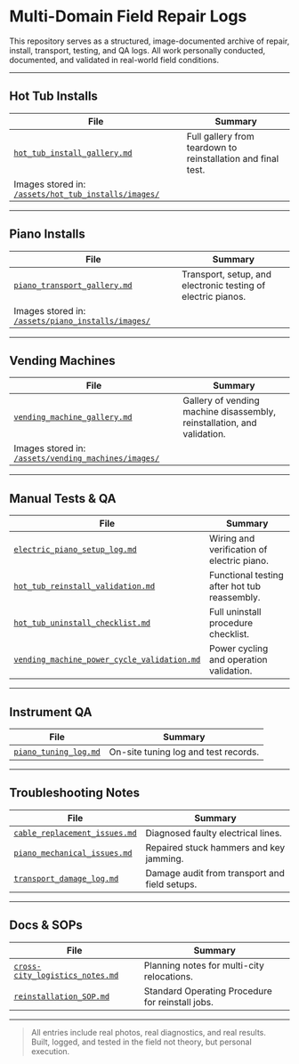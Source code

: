 # Multi-Domain Field Repair Logs

This repository serves as a structured, image-documented archive of repair, install, transport, testing, and QA logs. All work personally conducted, documented, and validated in real-world field conditions.

---
## Hot Tub Installs

| File | Summary |
|------|---------|
| [`hot_tub_install_gallery.md`](./assets/hot_tub_installs/hot_tub_install_gallery.md) | Full gallery from teardown to reinstallation and final test. |
| Images stored in: [`/assets/hot_tub_installs/images/`](./assets/hot_tub_installs/images/) |

---

## Piano Installs

| File | Summary |
|------|---------|
| [`piano_transport_gallery.md`](./assets/piano_installs/piano_transport_gallery.md) | Transport, setup, and electronic testing of electric pianos. |
| Images stored in: [`/assets/piano_installs/images/`](./assets/piano_installs/images/) |

---

## Vending Machines

| File | Summary |
|------|---------|
| [`vending_machine_gallery.md`](./assets/vending_machines/vending_machine_gallery.md) | Gallery of vending machine disassembly, reinstallation, and validation. |
| Images stored in: [`/assets/vending_machines/images/`](./assets/vending_machines/images/) |

---

## Manual Tests & QA

| File | Summary |
|------|---------|
| [`electric_piano_setup_log.md`](./manual-tests/electric_piano_setup_log.md) | Wiring and verification of electric piano. |
| [`hot_tub_reinstall_validation.md`](./manual-tests/hot_tub_reinstall_validation.md) | Functional testing after hot tub reassembly. |
| [`hot_tub_uninstall_checklist.md`](./manual-tests/hot_tub_uninstall_checklist.md) | Full uninstall procedure checklist. |
| [`vending_machine_power_cycle_validation.md`](./manual-tests/vending_machine_power_cycle_test.md) | Power cycling and operation validation. |

---

## Instrument QA

| File | Summary |
|------|---------|
| [`piano_tuning_log.md`](./instrument-qa/piano_tuning_log.md) | On-site tuning log and test records. |

---

## Troubleshooting Notes

| File | Summary |
|------|---------|
| [`cable_replacement_issues.md`](./troubleshooting/cable_replacement_issues.md) | Diagnosed faulty electrical lines. |
| [`piano_mechanical_issues.md`](./troubleshooting/piano_mechanical_issues.md) | Repaired stuck hammers and key jamming. |
| [`transport_damage_log.md`](./troubleshooting/transport_damage_log.md) | Damage audit from transport and field setups. |

---

## Docs & SOPs

| File | Summary |
|------|---------|
| [`cross-city_logistics_notes.md`](./docs/cross-city_logistics_notes.md) | Planning notes for multi-city relocations. |
| [`reinstallation_SOP.md`](./docs/reinstallation_SOP.md) | Standard Operating Procedure for reinstall jobs. |

---

> All entries include real photos, real diagnostics, and real results.  
> Built, logged, and tested in the field not theory, but personal execution.
